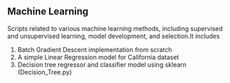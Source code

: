 ## Machine Learning
Scripts related to various machine learning methods, including supervised and unsupervised learning, model development, and selection.It includes
1) Batch Gradient Descent implementation from scratch 
2) A simple Linear Regression model for California dataset
3) Decision tree regressor and classifier model using sklearn (Decision_Tree.py)
